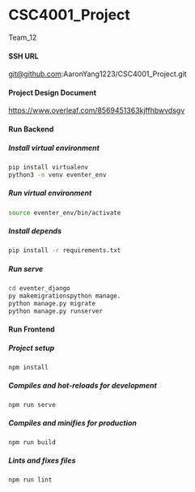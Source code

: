 # CSC4001_Project

Team_12

#### SSH URL

git@github.com:AaronYang1223/CSC4001_Project.git



#### Project Design Document

https://www.overleaf.com/8569451363kjffhbwvdsgv



#### Run Backend

##### Install virtual environment

```bash
pip install virtualenv
python3 -m venv eventer_env
```

##### Run virtual environment

```bash
source eventer_env/bin/activate
```

##### Install depends

```bash
pip install -r requirements.txt
```

##### Run serve

```bash
cd eventer_django
py makemigrationspython manage.
python manage.py migrate
python manage.py runserver
```



#### Run Frontend

##### Project setup

```
npm install
```

##### Compiles and hot-reloads for development

```
npm run serve
```

##### Compiles and minifies for production

```
npm run build
```

##### Lints and fixes files

```
npm run lint
```





